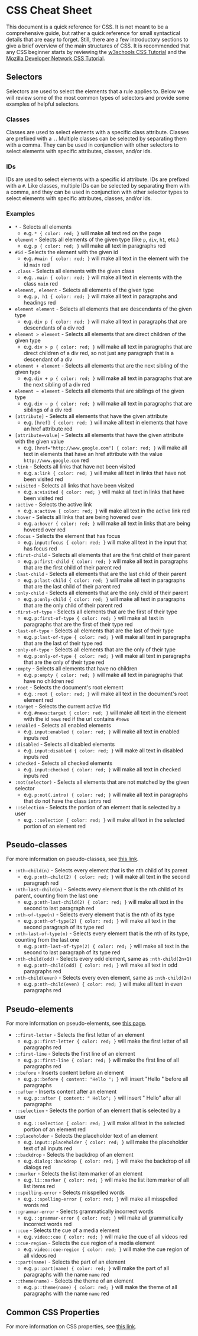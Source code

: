 # CSS Cheat Sheet

This document is a quick reference for CSS. It is not meant to be a comprehensive guide, but rather a quick reference for small syntactical details that are easy to forget. Still, there are a few introductory sections to give a brief overview of the main structures of CSS. It is recommended that any CSS beginner starts by reviewing the [w3schools CSS Tutorial](https://www.w3schools.com/css/default.asp) and the [Mozilla Developer Network CSS Tutorial](https://developer.mozilla.org/en-US/docs/Learn/CSS/First_steps/What_is_CSS).

## Selectors

Selectors are used to select the elements that a rule applies to. Below we will review some of the most common types of selectors and provide some examples of helpful selectors.

### Classes

Classes are used to select elements with a specific class attribute. Classes are prefixed with a `.`. Multiple classes can be selected by separating them with a comma. They can be used in conjunction with other selectors to select elements with specific attributes, classes, and/or ids.

### IDs

IDs are used to select elements with a specific id attribute. IDs are prefixed with a `#`. Like classes, multiple IDs can be selected by separating them with a comma, and they can be used in conjunction with other selector types to select elements with specific attributes, classes, and/or ids.

### Examples

- `*` - Selects all elements
  - e.g. `* { color: red; }` will make all text red on the page
- `element` - Selects all elements of the given type (like `p`, `div`, `h1`, etc.)
  - e.g. `p { color: red; }` will make all text in paragraphs red
- `#id` - Selects the element with the given id
  - e.g. `#main { color: red; }` will make all text in the element with the id `main` red
- `.class` - Selects all elements with the given class
  - e.g. `.main { color: red; }` will make all text in elements with the class `main` red
- `element, element` - Selects all elements of the given type
  - e.g. `p, h1 { color: red; }` will make all text in paragraphs and headings red
- `element element` - Selects all elements that are descendants of the given type
  - e.g. `div p { color: red; }` will make all text in paragraphs that are descendants of a div red
- `element > element` - Selects all elements that are direct children of the given type
  - e.g. `div > p { color: red; }` will make all text in paragraphs that are direct children of a div red, so not just any paragraph that is a descendant of a div
- `element + element` - Selects all elements that are the next sibling of the given type
  - e.g. `div + p { color: red; }` will make all text in paragraphs that are the next sibling of a div red
- `element ~ element` - Selects all elements that are siblings of the given type
  - e.g. `div ~ p { color: red; }` will make all text in paragraphs that are siblings of a div red
- `[attribute]` - Selects all elements that have the given attribute
  - e.g. `[href] { color: red; }` will make all text in elements that have an href attribute red
- `[attribute=value]` - Selects all elements that have the given attribute with the given value
  - e.g. `[href="http://www.google.com"] { color: red; }` will make all text in elements that have an href attribute with the value `http://www.google.com` red
- `:link` - Selects all links that have not been visited
  - e.g. `a:link { color: red; }` will make all text in links that have not been visited red
- `:visited` - Selects all links that have been visited
  - e.g. `a:visited { color: red; }` will make all text in links that have been visited red
- `:active` - Selects the active link
  - e.g. `a:active { color: red; }` will make all text in the active link red
- `:hover` - Selects all links that are being hovered over
  - e.g. `a:hover { color: red; }` will make all text in links that are being hovered over red
- `:focus` - Selects the element that has focus
  - e.g. `input:focus { color: red; }` will make all text in the input that has focus red
- `:first-child` - Selects all elements that are the first child of their parent
  - e.g. `p:first-child { color: red; }` will make all text in paragraphs that are the first child of their parent red
- `:last-child` - Selects all elements that are the last child of their parent
  - e.g. `p:last-child { color: red; }` will make all text in paragraphs that are the last child of their parent red
- `:only-child` - Selects all elements that are the only child of their parent
  - e.g. `p:only-child { color: red; }` will make all text in paragraphs that are the only child of their parent red
- `:first-of-type` - Selects all elements that are the first of their type
  - e.g. `p:first-of-type { color: red; }` will make all text in paragraphs that are the first of their type red
- `:last-of-type` - Selects all elements that are the last of their type
  - e.g. `p:last-of-type { color: red; }` will make all text in paragraphs that are the last of their type red
- `:only-of-type` - Selects all elements that are the only of their type
  - e.g. `p:only-of-type { color: red; }` will make all text in paragraphs that are the only of their type red
- `:empty` - Selects all elements that have no children
  - e.g. `p:empty { color: red; }` will make all text in paragraphs that have no children red
- `:root` - Selects the document's root element
  - e.g. `:root { color: red; }` will make all text in the document's root element red
- `:target` - Selects the current active #id
  - e.g. `#news:target { color: red; }` will make all text in the element with the id `news` red if the url contains `#news`
- `:enabled` - Selects all enabled elements
  - e.g. `input:enabled { color: red; }` will make all text in enabled inputs red
- `:disabled` - Selects all disabled elements
  - e.g. `input:disabled { color: red; }` will make all text in disabled inputs red
- `:checked` - Selects all checked elements
  - e.g. `input:checked { color: red; }` will make all text in checked inputs red
- `:not(selector)` - Selects all elements that are not matched by the given selector
  - e.g. `p:not(.intro) { color: red; }` will make all text in paragraphs that do not have the class `intro` red
- `::selection` - Selects the portion of an element that is selected by a user
  - e.g. `::selection { color: red; }` will make all text in the selected portion of an element red

## Pseudo-classes

For more information on pseudo-classes, see [this link](https://developer.mozilla.org/en-US/docs/Web/CSS/Pseudo-classes).

- `:nth-child(n)` - Selects every element that is the nth child of its parent
  - e.g. `p:nth-child(2) { color: red; }` will make all text in the second paragraph red
- `:nth-last-child(n)` - Selects every element that is the nth child of its parent, counting from the last one
  - e.g. `p:nth-last-child(2) { color: red; }` will make all text in the second to last paragraph red
- `:nth-of-type(n)` - Selects every element that is the nth of its type
  - e.g. `p:nth-of-type(2) { color: red; }` will make all text in the second paragraph of its type red
- `:nth-last-of-type(n)` - Selects every element that is the nth of its type, counting from the last one
  - e.g. `p:nth-last-of-type(2) { color: red; }` will make all text in the second to last paragraph of its type red
- `:nth-child(odd)` - Selects every odd element, same as `:nth-child(2n+1)`
  - e.g. `p:nth-child(odd) { color: red; }` will make all text in odd paragraphs red
- `:nth-child(even)` - Selects every even element, same as `:nth-child(2n)`
  - e.g. `p:nth-child(even) { color: red; }` will make all text in even paragraphs red

## Pseudo-elements

For more information on pseudo-elements, see [this page](https://developer.mozilla.org/en-US/docs/Web/CSS/Pseudo-elements).

- `::first-letter` - Selects the first letter of an element
  - e.g. `p::first-letter { color: red; }` will make the first letter of all paragraphs red
- `::first-line` - Selects the first line of an element
  - e.g. `p::first-line { color: red; }` will make the first line of all paragraphs red
- `::before` - Inserts content before an element
  - e.g. `p::before { content: "Hello "; }` will insert "Hello " before all paragraphs
- `::after` - Inserts content after an element
  - e.g. `p::after { content: " Hello"; }` will insert " Hello" after all paragraphs
- `::selection` - Selects the portion of an element that is selected by a user
  - e.g. `::selection { color: red; }` will make all text in the selected portion of an element red
- `::placeholder` - Selects the placeholder text of an element
  - e.g. `input::placeholder { color: red; }` will make the placeholder text of all inputs red
- `::backdrop` - Selects the backdrop of an element
  - e.g. `dialog::backdrop { color: red; }` will make the backdrop of all dialogs red
- `::marker` - Selects the list item marker of an element
  - e.g. `li::marker { color: red; }` will make the list item marker of all list items red
- `::spelling-error` - Selects misspelled words
  - e.g. `::spelling-error { color: red; }` will make all misspelled words red
- `::grammar-error` - Selects grammatically incorrect words
  - e.g. `::grammar-error { color: red; }` will make all grammatically incorrect words red
- `::cue` - Selects the cue of a media element
  - e.g. `video::cue { color: red; }` will make the cue of all videos red
- `::cue-region` - Selects the cue region of a media element
  - e.g. `video::cue-region { color: red; }` will make the cue region of all videos red
- `::part(name)` - Selects the part of an element
  - e.g. `p::part(name) { color: red; }` will make the part of all paragraphs with the name `name` red
- `::theme(name)` - Selects the theme of an element
  - e.g. `p::theme(name) { color: red; }` will make the theme of all paragraphs with the name `name` red

## Common CSS Properties

For more information on CSS properties, see [this link](https://developer.mozilla.org/en-US/docs/Web/CSS/Reference).
